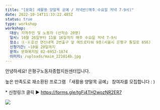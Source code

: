 ```yaml
---
title: "[문화] 새활용 양말목 공예 / 저녁반(매주 수요일 저녁 7-9시)"
date: 2022-10-14T11:33:22.485Z
status: true
type: workshop
workshop:
  대상: 지역주민 및 노동자 (선착순 20명)
  일시: 10월 26일부터 11월 16일까지 매주 수요일 저녁 7-9시
  장소: ③·⑥호선 연신내역 2번출구 앞 메트로타워 9층(서울시 은평구 통일로 856)
  신청기간: ~10월 20일까지
  문의: 문화복지팀 02-6952-1874
  이미지: /uploads/maim_221014b.jpg
---
```

안녕하세요! 은평구노동자종합지원센터입니다.

높은 만족도로 재소환된 프로그램 「새활용 양말목 공예」 참여자를 모집합니다 : )

\* 신청링크 클릭 ▶ <https://forms.gle/tgFi4TH2wozNR2ER7>

![](/uploads/maim_221014b.jpg)